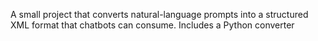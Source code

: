 A small project that converts natural-language prompts into a structured XML format that chatbots can consume. Includes a Python converter